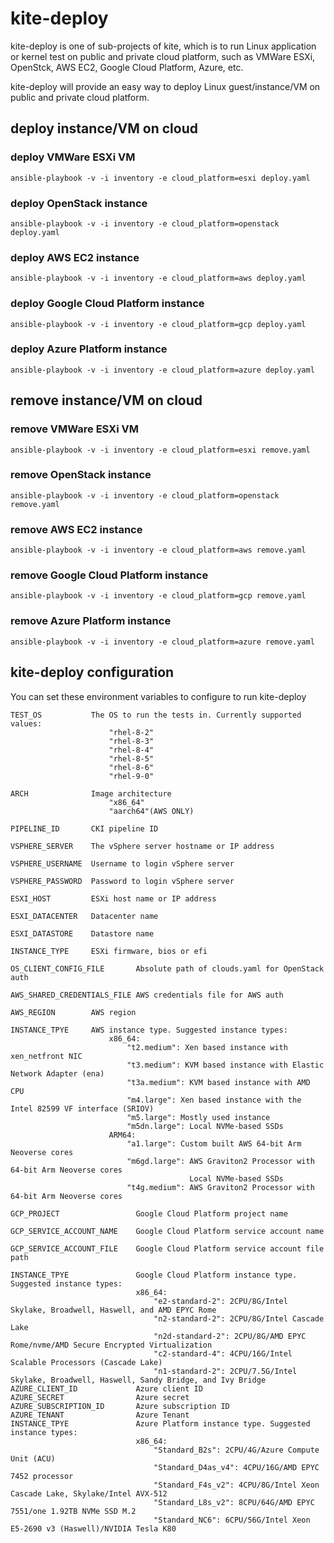 # kite-deploy

kite-deploy is one of sub-projects of kite, which is to run Linux application or kernel test on public and private cloud platform, such as VMWare ESXi, OpenStck, AWS EC2, Google Cloud Platform, Azure, etc.

kite-deploy will provide an easy way to deploy Linux guest/instance/VM on public and private cloud platform.

## deploy instance/VM on cloud

### deploy VMWare ESXi VM

    ansible-playbook -v -i inventory -e cloud_platform=esxi deploy.yaml

### deploy OpenStack instance

    ansible-playbook -v -i inventory -e cloud_platform=openstack deploy.yaml

### deploy AWS EC2 instance

    ansible-playbook -v -i inventory -e cloud_platform=aws deploy.yaml

### deploy Google Cloud Platform instance

    ansible-playbook -v -i inventory -e cloud_platform=gcp deploy.yaml

### deploy Azure Platform instance

    ansible-playbook -v -i inventory -e cloud_platform=azure deploy.yaml

## remove instance/VM on cloud

### remove VMWare ESXi VM

    ansible-playbook -v -i inventory -e cloud_platform=esxi remove.yaml

### remove OpenStack instance

    ansible-playbook -v -i inventory -e cloud_platform=openstack remove.yaml

### remove AWS EC2 instance

    ansible-playbook -v -i inventory -e cloud_platform=aws remove.yaml

### remove Google Cloud Platform instance

    ansible-playbook -v -i inventory -e cloud_platform=gcp remove.yaml

### remove Azure Platform instance

    ansible-playbook -v -i inventory -e cloud_platform=azure remove.yaml

## kite-deploy configuration

You can set these environment variables to configure to run kite-deploy

    TEST_OS           The OS to run the tests in. Currently supported values:
                          "rhel-8-2"
                          "rhel-8-3"
                          "rhel-8-4"
                          "rhel-8-5"
                          "rhel-8-6"
                          "rhel-9-0"

    ARCH              Image architecture
                          "x86_64"
                          "aarch64"(AWS ONLY)

    PIPELINE_ID       CKI pipeline ID

    VSPHERE_SERVER    The vSphere server hostname or IP address

    VSPHERE_USERNAME  Username to login vSphere server

    VSPHERE_PASSWORD  Password to login vSphere server

    ESXI_HOST         ESXi host name or IP address

    ESXI_DATACENTER   Datacenter name

    ESXI_DATASTORE    Datastore name

    INSTANCE_TYPE     ESXi firmware, bios or efi

    OS_CLIENT_CONFIG_FILE       Absolute path of clouds.yaml for OpenStack auth

    AWS_SHARED_CREDENTIALS_FILE AWS credentials file for AWS auth

    AWS_REGION        AWS region

    INSTANCE_TPYE     AWS instance type. Suggested instance types:
                          x86_64:
                              "t2.medium": Xen based instance with xen_netfront NIC
                              "t3.medium": KVM based instance with Elastic Network Adapter (ena)
                              "t3a.medium": KVM based instance with AMD CPU
                              "m4.large": Xen based instance with the Intel 82599 VF interface (SRIOV)
                              "m5.large": Mostly used instance
                              "m5dn.large": Local NVMe-based SSDs
                          ARM64:
                              "a1.large": Custom built AWS 64-bit Arm Neoverse cores
                              "m6gd.large": AWS Graviton2 Processor with 64-bit Arm Neoverse cores
                                            Local NVMe-based SSDs
                              "t4g.medium": AWS Graviton2 Processor with 64-bit Arm Neoverse cores

    GCP_PROJECT                 Google Cloud Platform project name

    GCP_SERVICE_ACCOUNT_NAME    Google Cloud Platform service account name

    GCP_SERVICE_ACCOUNT_FILE    Google Cloud Platform service account file path

    INSTANCE_TPYE               Google Cloud Platform instance type. Suggested instance types:
                                x86_64:
                                    "e2-standard-2": 2CPU/8G/Intel Skylake, Broadwell, Haswell, and AMD EPYC Rome
                                    "n2-standard-2": 2CPU/8G/Intel Cascade Lake
                                    "n2d-standard-2": 2CPU/8G/AMD EPYC Rome/nvme/AMD Secure Encrypted Virtualization
                                    "c2-standard-4": 4CPU/16G/Intel Scalable Processors (Cascade Lake)
                                    "n1-standard-2": 2CPU/7.5G/Intel Skylake, Broadwell, Haswell, Sandy Bridge, and Ivy Bridge
    AZURE_CLIENT_ID             Azure client ID
    AZURE_SECRET                Azure secret
    AZURE_SUBSCRIPTION_ID       Azure subscription ID
    AZURE_TENANT                Azure Tenant
    INSTANCE_TPYE               Azure Platform instance type. Suggested instance types:
                                x86_64:
                                    "Standard_B2s": 2CPU/4G/Azure Compute Unit (ACU)
                                    "Standard_D4as_v4": 4CPU/16G/AMD EPYC 7452 processor
                                    "Standard_F4s_v2": 4CPU/8G/Intel Xeon Cascade Lake, Skylake/Intel AVX-512
                                    "Standard_L8s_v2": 8CPU/64G/AMD EPYC 7551/one 1.92TB NVMe SSD M.2
                                    "Standard_NC6": 6CPU/56G/Intel Xeon E5-2690 v3 (Haswell)/NVIDIA Tesla K80
